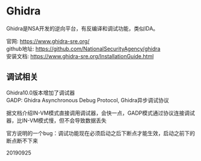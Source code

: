 # Ghidra

Ghidra是NSA开发的逆向平台，有反编译和调试功能，类似IDA。  

官网: https://www.ghidra-sre.org/  
github地址: https://github.com/NationalSecurityAgency/ghidra  
安装文档: https://www.ghidra-sre.org/InstallationGuide.html  

## 调试相关
Ghidra10.0版本增加了调试器  
GADP: Ghidra Asynchronous Debug Protocol, Ghidra异步调试协议  

据文档介绍IN-VM模式直接调用调试器，会快一点，GADP模式通过协议连接调试器，比IN-VM模式慢，但不会导致数据丢失  

官方说明的一个bug：调试功能现在必须启动之后下断点才能生效，启动之前下的断点断不下来  


20190925
